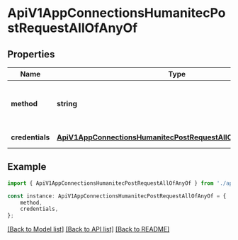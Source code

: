 # ApiV1AppConnectionsHumanitecPostRequestAllOfAnyOf


## Properties

Name | Type | Description | Notes
------------ | ------------- | ------------- | -------------
**method** | **string** | The method used to authenticate with Humanitec. | [default to undefined]
**credentials** | [**ApiV1AppConnectionsHumanitecPostRequestAllOfAnyOfCredentials**](ApiV1AppConnectionsHumanitecPostRequestAllOfAnyOfCredentials.md) |  | [default to undefined]

## Example

```typescript
import { ApiV1AppConnectionsHumanitecPostRequestAllOfAnyOf } from './api';

const instance: ApiV1AppConnectionsHumanitecPostRequestAllOfAnyOf = {
    method,
    credentials,
};
```

[[Back to Model list]](../README.md#documentation-for-models) [[Back to API list]](../README.md#documentation-for-api-endpoints) [[Back to README]](../README.md)
